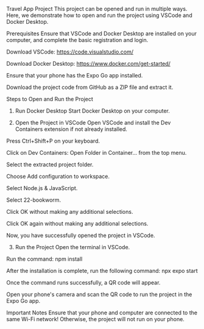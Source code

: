 Travel App Project
This project can be opened and run in multiple ways. Here, we demonstrate how to open and run the project using VSCode and Docker Desktop.

Prerequisites
Ensure that VSCode and Docker Desktop are installed on your computer, and complete the basic registration and login.

Download VSCode: https://code.visualstudio.com/

Download Docker Desktop: https://www.docker.com/get-started/

Ensure that your phone has the Expo Go app installed.

Download the project code from GitHub as a ZIP file and extract it.

Steps to Open and Run the Project
1. Run Docker Desktop
Start Docker Desktop on your computer.

2. Open the Project in VSCode
Open VSCode and install the Dev Containers extension if not already installed.

Press Ctrl+Shift+P on your keyboard.

Click on Dev Containers: Open Folder in Container... from the top menu.

Select the extracted project folder.

Choose Add configuration to workspace.

Select Node.js & JavaScript.

Select 22-bookworm.

Click OK without making any additional selections.

Click OK again without making any additional selections.

Now, you have successfully opened the project in VSCode.

3. Run the Project
Open the terminal in VSCode.

Run the command: npm install

After the installation is complete, run the following command: npx expo start

Once the command runs successfully, a QR code will appear.

Open your phone's camera and scan the QR code to run the project in the Expo Go app.

Important Notes
Ensure that your phone and computer are connected to the same Wi-Fi network! Otherwise, the project will not run on your phone.